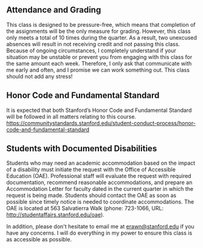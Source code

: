 ## Attendance and Grading

This class is designed to be pressure-free, which means that completion of the assignments will be the only measure for grading. However, this class only meets a total of 10 times during the quarter. As a result, two unexcused absences will result in not receiving credit and not passing this class. Because of ongoing circumstances, I completely understand if your situation may be unstable or prevent you from engaging with this class for the same amount each week. Therefore, I only ask that communicate with me early and often, and I promise we can work something out. This class should not add any stress!

## Honor Code and Fundamental Standard

It is expected that both Stanford’s Honor Code and Fundamental Standard will be followed in all matters relating to this course. https://communitystandards.stanford.edu/student-conduct-process/honor-code-and-fundamental-standard

## Students with Documented Disabilities
Students who may need an academic accommodation based on the impact of a disability must initiate the request with the Office of Accessible Education (OAE). Professional staff will evaluate the request with required documentation, recommend reasonable accommodations, and prepare an Accommodation Letter for faculty dated in the current quarter in which the request is being made. Students should contact the OAE as soon as possible since timely notice is needed to coordinate accommodations. The OAE is located at 563 Salvatierra Walk (phone: 723-1066, URL: http://studentaffairs.stanford.edu/oae).

In addition, please don't hesitate to email me at erawn@stanford.edu if you have any concerns. I will do everything in my power to ensure this class is as accessible as possible.
